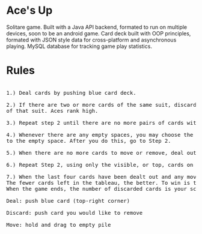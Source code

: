 # Ace's Up 
Solitare game. Built with a Java API backend, formated to run on multiple devices, soon to be an android game. 
Card deck built with OOP principles, formated with JSON style data for cross-platform and asynchronous playing.
MySQL database for tracking game play statistics.

# Rules

<pre>

1.) Deal cards by pushing blue card deck.

2.) If there are two or more cards of the same suit, discard all but the highest-ranked card 
of that suit. Aces rank high.

3.) Repeat step 2 until there are no more pairs of cards with the same suit.

4.) Whenever there are any empty spaces, you may choose the top card of another pile to move 
to the empty space. After you do this, go to Step 2.

5.) When there are no more cards to move or remove, deal out the next cards.

6.) Repeat Step 2, using only the visible, or top, cards on each of the four piles.

7.) When the last four cards have been dealt out and any moves made, the game is over. 
The fewer cards left in the tableau, the better. To win is to have only the four aces left. 
When the game ends, the number of discarded cards is your score.

Deal: push blue card (top-right corner)

Discard: push card you would like to remove

Move: hold and drag to empty pile
</pre>
